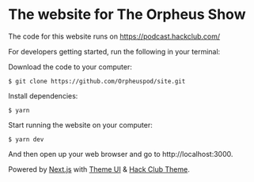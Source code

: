 # The website for The Orpheus Show

The code for this website runs on https://podcast.hackclub.com/


For developers getting started, run the following in your terminal:

Download the code to your computer:

    $ git clone https://github.com/Orpheuspod/site.git

Install dependencies:

    $ yarn

Start running the website on your computer:

    $ yarn dev

And then open up your web browser and go to http://localhost:3000.

Powered by [Next.js] with [Theme UI] & [Hack Club Theme].

[next.js]: https://nextjs.org
[theme ui]: https://theme-ui.com
[hack club theme]: https://theme.hackclub.com
